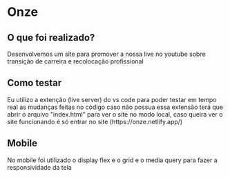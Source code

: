 # Onze
## O que foi realizado?
<p> Desenvolvemos um site para promover a nossa live no youtube sobre transição de carreira e recolocação profissional</p>

## Como testar

<p>Eu utilizo a extenção (live server) do vs code para poder testar em tempo real as mudanças feitas no código caso não possua essa extensão terá que abrir o arquivo "index.html" para ver o site no modo local, caso queira ver o site funcionando é só entrar no site (https://onze.netlify.app/)</p>

## Mobile

<p> No mobile foi utilizado o display flex e o grid e o media query para fazer a responsividade da tela</p>

